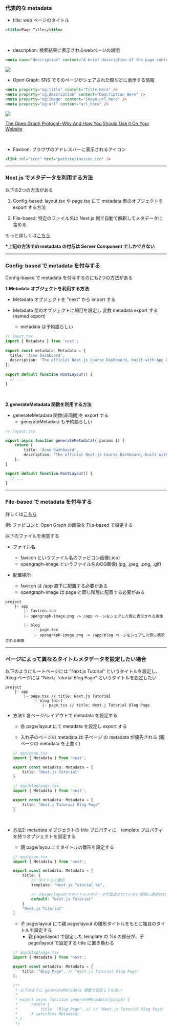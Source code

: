 ### 代表的な metadata

- title: web ページのタイトル

```html
<title>Page Title</title>
```

<br>

- description: 検索結果に表示されるwebページの説明

```html
<meta name="description" content="A brief description of the page content." />
```

<img src="./img/meta_description.png" />

<br>

- Open Graph: SNS でそのページがシェアされた際などに表示する情報

```html
<meta property="og:title" content="Title Here" />
<meta property="og:description" content="Description Here" />
<meta property="og:image" content="image_url_here" />
<meta property="og:url" content="url_here" />

```

<img src="./img/open-graph.webp" />

[The Open Graph Protocol - Why And How You Should Use it On Your Website](https://programmingpercy.tech/blog/opengraph-protocol-how-and-why/)

<br>

- Favicon: ブラウザのアドレスバーに表示されるアイコン

```html
<link rel="icon" href="path/to/favicon.ico" />
```

---

### Next.js でメタデータを利用する方法

以下の2つの方法がある

1. Config-based: layout.tsx や page.tsx にて metadata 型のオブジェクトを export する方法

2. File-based: 特定のファイル名は Next.js 側で自動で解釈してメタデータに含める

もっと詳しくは[こちら](https://nextjs.org/docs/app/api-reference/functions/generate-metadata)

**\*上記の方法での metadata の付与は Server Component でしかできない**

---

### Config-based で metadata を付与する

Config-based で metadata を付与するのにも2つの方法がある

**1.Metadata オブジェクトを利用する方法**

- Metadata オブジェクトを "next" から import する

- Metadata 型のオブジェクトに項目を設定し 変数 metadata export する (named export)
    - metadata は予約語らしい

```ts
// layut.tsx
import { Metadata } from 'next';
 
export const metadata: Metadata = {
  title: 'Acme Dashboard',
  description: 'The official Next.js Course Dashboard, built with App Router.',
};
 
export default function RootLayout() {
  // ...
}
```

<br>

**2.generateMetadata 関数を利用する方法**

- generateMetadara 関数(非同期)を export する
    - generateMetadara も予約語らしい

```ts
// layout.tsx

export async function generateMetadata({ params }) {
    return {
        title: 'Acme Dashboard',
        description: 'The official Next.js Course Dashboard, built with App Router.',
    };
}

export default function RootLayout() {
  // ...
}
```

---

### File-based で metadata を付与する

詳しくは[こちら](https://nextjs.org/docs/app/api-reference/file-conventions/metadata)

例: ファビコンと Open Graph の画像を File-based で設定する

以下のファイルを用意する

- ファイル名
    - favicon というファイル名のファビコン画像(.ico)
    - opengraph-image というファイル名のOG画像(.jpg, .jpeg, .png, .gif)

- 配置場所
    - favicon は /app 直下に配置する必要がある
    - opengraph-image は page と同じ階層に配置する必要がある

```
project
    |- app
        |- favicon.ico
        |- opengraph-image.png -> /app ページをシェアした際に表示される画像

        |- blog
            |- page.tsx
            |- opengraph-image.png -> /app/blog ページをシェアした際に表示される画像
```

---

### ページによって異なるタイトルメタデータを設定したい場合

以下のようにルートページには "Next.js Tutorial" というタイトルを設定し、 /blog ページには "Next.j Tutorial Blog Page" というタイトルを設定したい

```
project
    |- app
        |- page.tsx // title: Next.js Tutorial
            |- blog (dir)
                |- page.tsx // title: Next.j Tutorial Blog Page
```

- 方法1: 各ページ/レイアウトで metadata を設定する

    - 各 page/layout にて metadata を設定し export する

    - 入れ子のページの metadata は 子ページ の metadata が優先される (親ページの metadata を上書く)

    ```ts
    // app/page.tsx
    import { Metadata } from 'next';

    export const metadata: Metadata = {
        title: "Next.js Tutorial"
    }
    ```

    ```ts
    // app/blog/page.tsx
    import { Metadata } from 'next';

    export const metadata: Metadata = {
        title: "Next.j Tutorial Blog Page"
    }
    ```

<br>

- 方法2: metadata オブジェクトの title プロパティに　template プロパティを持つオブジェクトを設定する

    - 親 page/layou にてタイトルの雛形を設定する
    ```ts
    // app/page.tsx
    import { Metadata } from 'next';

    export const metadata: Metadata = {
        title: {
            // タイトルに雛形
            template: "Next.js Tutorial %s",

            // 子page/layoutでタイトルメタデータが設定されていない場合に適用されるタイトル
            default: "Next.js Tutorial"
        }
        "Next.js Tutorial"
    }
    ```

    - 子 page/layout にて親 page/layout の雛形タイトルをもとに独自のタイトルを設定する
        - 親 page/layout で設定した template の %s の部分が、子 page/layout で設定する title に置き換わる
    ```ts
    // app/blog/page.tsx
    import { Metadata } from 'next';

    export const metadata: Metadata = {
        title: "Blog Page", // "Next.js Tutorial Blog Page"
    };

    /**
     * 以下のように generateMetadata 関数で設定しても良い
     *
     * export async function generateMetadata({prop}) {
     *      return {
     *          title: "Blog Page", // // "Next.js Tutorial Blog Page"
     *      } satisfies Metadata;
     * } 
     */
    ```